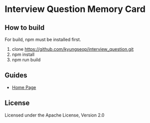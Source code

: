 # Interview Question Memory Card 

## How to build
For build, npm must be installed first. 
 1. clone https://github.com/kyungseop/interview_question.git
 2. npm install
 3. npm run build 

## Guides
- [Home Page](https://kyunsgeop.netlify.com)

## License
Licensed under the Apache License, Version 2.0